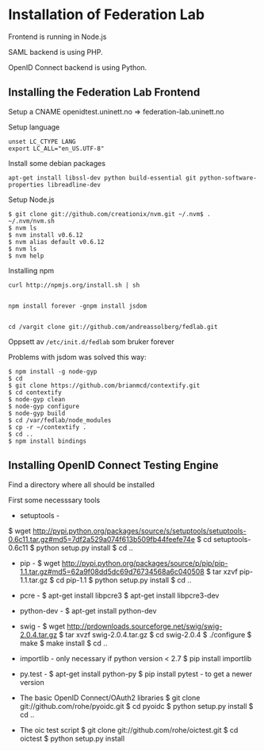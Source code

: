 # Installation of Federation Lab

Frontend is running in Node.js

SAML backend is using PHP.

OpenID Connect backend is using Python.


## Installing the Federation Lab Frontend



Setup a CNAME openidtest.uninett.no => federation-lab.uninett.no


Setup language

	unset LC_CTYPE LANG
	export LC_ALL="en_US.UTF-8"


Install some debian packages

	apt-get install libssl-dev python build-essential git python-software-properties libreadline-dev


Setup Node.js

	$ git clone git://github.com/creationix/nvm.git ~/.nvm$ . ~/.nvm/nvm.sh
	$ nvm ls
	$ nvm install v0.6.12
	$ nvm alias default v0.6.12
	$ nvm ls 
	$ nvm help


Installing npm

	curl http://npmjs.org/install.sh | sh


	npm install forever -gnpm install jsdom


	cd /vargit clone git://github.com/andreassolberg/fedlab.git


Oppsett av `/etc/init.d/fedlab` som bruker forever


Problems with jsdom was solved this way:


	$ npm install -g node-gyp
	$ cd
	$ git clone https://github.com/brianmcd/contextify.git
	$ cd contextify
	$ node-gyp clean
	$ node-gyp configure
	$ node-gyp build
	$ cd /var/fedlab/node_modules
	$ cp -r ~/contextify .
	$ cd ..
	$ npm install bindings












## Installing OpenID Connect Testing Engine


Find a directory where all should be installed

First some necesssary tools
- setuptools -


$ wget http://pypi.python.org/packages/source/s/setuptools/setuptools-0.6c11.tar.gz#md5=7df2a529a074f613b509fb44feefe74e
$ cd setuptools-0.6c11
$ python setup.py install
$ cd ..


- pip -
$ wget http://pypi.python.org/packages/source/p/pip/pip-1.1.tar.gz#md5=62a9f08dd5dc69d76734568a6c040508
$ tar xzvf pip-1.1.tar.gz
$ cd pip-1.1
$ python setup.py install
$ cd ..


- pcre -
$ apt-get install libpcre3
$ apt-get install libpcre3-dev


- python-dev -
$ apt-get install python-dev


- swig -
$ wget http://prdownloads.sourceforge.net/swig/swig-2.0.4.tar.gz
$ tar xvzf swig-2.0.4.tar.gz
$ cd swig-2.0.4
$ ./configure
$ make
$ make install
$ cd ..


- importlib - only necessary if python version < 2.7
$ pip install importlib


- py.test -
$ apt-get install python-py
$ pip install pytest - to get a newer version


- The basic OpenID Connect/OAuth2 libraries
$ git clone git://github.com/rohe/pyoidc.git
$ cd pyoidc
$ python setup.py install
$ cd ..


- The oic test script
$ git clone git://github.com/rohe/oictest.git
$ cd oictest
$ python setup.py install



